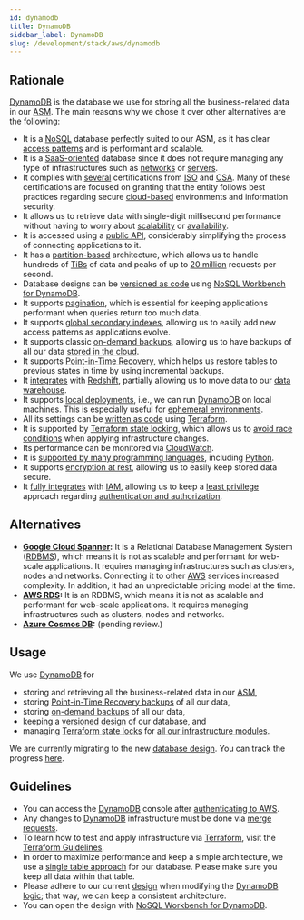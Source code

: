 ```yaml
---
id: dynamodb
title: DynamoDB
sidebar_label: DynamoDB
slug: /development/stack/aws/dynamodb
---
```


## Rationale

[DynamoDB][DYNAMODB] is the database we use
for storing all the business-related data
in our [ASM][ASM].
The main reasons why we chose it
over other alternatives
are the following:

- It is a [NoSQL][RDBMS] database
  perfectly suited to our ASM,
  as it has clear [access patterns](https://docs.aws.amazon.com/amazondynamodb/latest/developerguide/bp-modeling-nosql-B.html)
  and is performant and scalable.
- It is a [SaaS-oriented](https://en.wikipedia.org/wiki/Software_as_a_service)
  database
  since it does not require managing
  any type of infrastructures
  such as [networks](https://en.wikipedia.org/wiki/Computer_network)
  or [servers](https://en.wikipedia.org/wiki/Server_(computing)).
- It complies with [several](https://aws.amazon.com/compliance/iso-certified/)
  certifications from [ISO](https://en.wikipedia.org/wiki/International_Organization_for_Standardization)
  and [CSA](https://en.wikipedia.org/wiki/Cloud_Security_Alliance).
  Many of these certifications are focused
  on granting that the entity follows best practices
  regarding secure [cloud-based](https://en.wikipedia.org/wiki/Cloud_computing)
  environments
  and information security.
- It allows us to retrieve data
  with single-digit millisecond performance
  without having to worry
  about [scalability](https://en.wikipedia.org/wiki/Scalability)
  or [availability](https://en.wikipedia.org/wiki/Availability).
- It is accessed using a [public API](https://docs.aws.amazon.com/amazondynamodb/latest/developerguide/HowItWorks.API.html),
  considerably simplifying the process
  of connecting applications to it.
- It has a [partition-based](https://docs.aws.amazon.com/amazondynamodb/latest/developerguide/HowItWorks.Partitions.html)
  architecture,
  which allows us to handle
  hundreds of [TiBs](https://es.wikipedia.org/wiki/Tebibyte) of data
  and peaks of up to [20 million][DYNAMODB] requests
  per second.
- Database designs can be [versioned as code](https://gitlab.com/fluidattacks/product/-/blob/148eccecfb68b6d5cd2c0418679330c0d6c02c2b/integrates/arch/database-design.json)
  using [NoSQL Workbench for DynamoDB](https://docs.aws.amazon.com/amazondynamodb/latest/developerguide/workbench.html).
- It supports [pagination](https://docs.aws.amazon.com/amazondynamodb/latest/developerguide/Query.Pagination.html),
  which is essential
  for keeping applications performant
  when queries return too much data.
- It supports [global secondary indexes](https://docs.aws.amazon.com/amazondynamodb/latest/developerguide/GSI.OnlineOps.html),
  allowing us to easily add new access patterns
  as applications evolve.
- It supports classic [on-demand backups](https://docs.aws.amazon.com/amazondynamodb/latest/developerguide/backuprestore_HowItWorks.html),
  allowing us to have backups
  of all our data [stored in the cloud](https://gitlab.com/fluidattacks/product/-/blob/cc1e9585a9e94670d040f680d75667907c3c5733/integrates/deploy/backup/terraform/dynamodb.tf).
- It supports [Point-in-Time Recovery](https://gitlab.com/fluidattacks/product/-/blob/cc1e9585a9e94670d040f680d75667907c3c5733/integrates/deploy/database/terraform/integrates-table.tf#L75),
  which helps us [restore](https://docs.aws.amazon.com/amazondynamodb/latest/developerguide/PointInTimeRecovery.html)
  tables to previous states in time
  by using incremental backups.
- It [integrates](https://docs.aws.amazon.com/amazondynamodb/latest/developerguide/RedshiftforDynamoDB.html)
  with [Redshift](/development/stack/aws/redshift/),
  partially allowing us to move data
  to our [data warehouse](https://en.wikipedia.org/wiki/Data_warehouse).
- It supports [local deployments](https://docs.aws.amazon.com/amazondynamodb/latest/developerguide/DynamoDBLocal.html),
  i.e.,
  we can run [DynamoDB][DYNAMODB]
  on local machines.
  This is especially useful
  for [ephemeral environments](/about/security/integrity/developing-integrity#ephemeral-environments).
- All its settings can be [written as code](https://registry.terraform.io/providers/hashicorp/aws/latest/docs/resources/dynamodb_global_table)
  using [Terraform](/development/stack/terraform/).
- It is supported by [Terraform state locking](https://www.terraform.io/docs/language/settings/backends/s3.html#dynamodb-state-locking),
  which allows us to [avoid race conditions](https://www.terraform.io/docs/language/state/locking.html)
  when applying infrastructure changes.
- Its performance can be monitored
  via [CloudWatch](/development/stack/aws/cloudwatch/).
- It is [supported by many programming languages](https://docs.aws.amazon.com/amazondynamodb/latest/developerguide/GettingStarted.html),
  including [Python](https://boto3.amazonaws.com/v1/documentation/api/latest/reference/services/dynamodb.html).
- It supports [encryption at rest](https://docs.aws.amazon.com/amazondynamodb/latest/developerguide/EncryptionAtRest.html),
  allowing us to easily
  keep stored data secure.
- It [fully integrates](https://docs.aws.amazon.com/amazondynamodb/latest/developerguide/authentication-and-access-control.html)
  with [IAM](/development/stack/aws/iam/),
  allowing us to keep
  a [least privilege](/criteria/requirements/186) approach
  regarding [authentication and authorization](https://securityboulevard.com/2020/06/authentication-vs-authorization-defined-whats-the-difference-infographic/).

## Alternatives

- **[Google Cloud Spanner](https://cloud.google.com/spanner/docs):**
  It is a Relational Database Management System ([RDBMS][RDBMS]),
  which means it is not as scalable and performant
  for web-scale applications.
  It requires managing infrastructures
  such as clusters, nodes and networks.
  Connecting it to other [AWS](/development/stack/aws/) services
  increased complexity.
  In addition,
  it had an unpredictable
  pricing model at the time.
- **[AWS RDS](https://aws.amazon.com/rds/):**
  It is an RDBMS,
  which means it is not as scalable and performant
  for web-scale applications.
  It requires managing infrastructures
  such as clusters, nodes and networks.
- **[Azure Cosmos DB](https://azure.microsoft.com/en-us/free/cosmos-db/):**
  (pending review.)

## Usage

We use [DynamoDB][DYNAMODB] for

- storing and retrieving all the business-related data
  in our [ASM][ASM],
- storing [Point-in-Time Recovery backups](https://gitlab.com/fluidattacks/product/-/blob/cc1e9585a9e94670d040f680d75667907c3c5733/integrates/deploy/database/terraform/integrates-table.tf#L75)
  of all our data,
- storing [on-demand backups](https://gitlab.com/fluidattacks/product/-/blob/cc1e9585a9e94670d040f680d75667907c3c5733/integrates/deploy/backup/terraform/dynamodb.tf)
  of all our data,
- keeping a [versioned design](https://gitlab.com/fluidattacks/product/-/blob/148eccecfb68b6d5cd2c0418679330c0d6c02c2b/integrates/arch/database-design.json)
  of our database, and
- managing [Terraform state locks](https://www.terraform.io/docs/language/settings/backends/s3.html#dynamodb-state-locking)
  for [all our infrastructure modules](https://gitlab.com/fluidattacks/product/-/blob/148eccecfb68b6d5cd2c0418679330c0d6c02c2b/makes/applications/makes/ci/src/terraform/dynamodb_lock.tf).

We are currently migrating to the new [database design][DESIGN].
You can track the progress [here](https://gitlab.com/fluidattacks/product/-/issues/4329).

## Guidelines

- You can access the [DynamoDB][DYNAMODB] console
  after [authenticating to AWS](/development/stack/aws#guidelines).
- Any changes to [DynamoDB][DYNAMODB] infrastructure
  must be done
  via [merge requests](https://docs.gitlab.com/ee/user/project/merge_requests/).
- To learn how to test and apply infrastructure
  via [Terraform](/development/stack/terraform/),
  visit the [Terraform Guidelines](/development/stack/terraform#guidelines).
- In order to maximize performance
  and keep a simple architecture,
  we use a [single table approach](https://gitlab.com/fluidattacks/product/-/blob/148eccecfb68b6d5cd2c0418679330c0d6c02c2b/integrates/deploy/database/terraform/integrates-table.tf#L52)
  for our database.
  Please make sure you keep all data
  within that table.
- Please adhere to our current [design][DESIGN]
  when modifying the [DynamoDB logic](https://gitlab.com/fluidattacks/product/-/tree/master/integrates/back/src/dynamodb);
  that way,
  we can keep a consistent architecture.
- You can open the design
  with [NoSQL Workbench for DynamoDB](https://docs.aws.amazon.com/amazondynamodb/latest/developerguide/workbench.html).

[DYNAMODB]: https://aws.amazon.com/dynamodb/
[ASM]: https://fluidattacks.com/categories/asm/
[RDBMS]: https://docs.aws.amazon.com/amazondynamodb/latest/developerguide/SQLtoNoSQL.WhyDynamoDB.html
[DESIGN]: https://gitlab.com/fluidattacks/product/-/blob/master/integrates/arch/database-design.json
